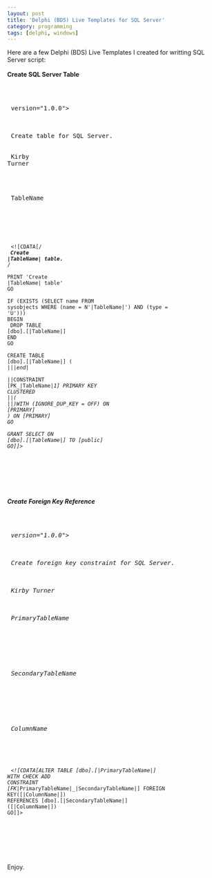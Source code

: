 ```yaml
---
layout: post
title: 'Delphi (BDS) Live Templates for SQL Server'
category: programming
tags: [delphi, windows]
---
```


Here are a few Delphi (BDS) Live Templates I created for writting SQL Server script:<br /><br /><b>Create SQL Server Table</b><br /><pre><br /><br /><br />        version="1.0.0"&gt;<br /> <br /> <br />      Create table for SQL Server.<br /> <br /> <br />      Kirby Turner<br /> <br /><br /> <br /> <br />        TableName<br /> <br /> <br /> <br /> <br /><br /> <code>&lt;![CDATA[/***<br />  Create |TableName| table.<br />***/<br /><br />PRINT 'Create |TableName| table'<br />GO<br /><br />IF (EXISTS (SELECT name FROM sysobjects WHERE (name = N'|TableName|') AND (type = 'U')))<br />BEGIN<br />  DROP TABLE [dbo].[|TableName|]<br />END<br />GO<br /><br />CREATE TABLE [dbo].[|TableName|] (<br />|*||end|<br /><br />|*|CONSTRAINT [PK_|TableName|_1] PRIMARY KEY CLUSTERED<br />|*|(<br />|*|)WITH (IGNORE_DUP_KEY = OFF) ON [PRIMARY]<br />) ON [PRIMARY]<br />GO<br /><br />GRANT SELECT ON [dbo].[|TableName|] TO [public]<br />GO]]&gt;<br /> </code><br /> <br /><br /></pre><br /><br /><b>Create Foreign Key Reference</b><br /><pre><br /><br /><br />        version="1.0.0"&gt;<br /> <br /> <br />      Create foreign key constraint for SQL Server.<br /> <br /> <br />      Kirby Turner<br /> <br /> <br /> <br />                PrimaryTableName<br /> <br /> <br /> <br /> <br /> <br /> <br />                SecondaryTableName<br /> <br /> <br /> <br /> <br /> <br /> <br />                ColumnName<br /> <br /> <br /> <br /> <br /> <code>&lt;![CDATA[ALTER TABLE [dbo].[|PrimaryTableName|] WITH CHECK ADD<br />CONSTRAINT [FK_|PrimaryTableName|_|SecondaryTableName|] FOREIGN KEY([|ColumnName|])<br />REFERENCES [dbo].[|SecondaryTableName|] ([|ColumnName|])<br />GO]]&gt;<br /> </code><br /> <br /><br /></pre><br /><br />Enjoy.
